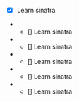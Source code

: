 - [x] Learn sinatra 
- - [] Learn sinatra 
- - [] Learn sinatra 
- - [] Learn sinatra 
- - [] Learn sinatra 
- - [] Learn sinatra 
